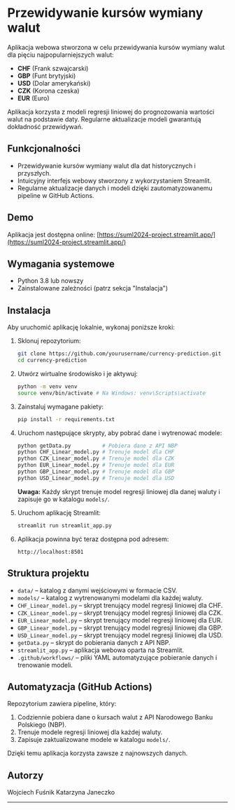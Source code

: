 # Przewidywanie kursów wymiany walut

Aplikacja webowa stworzona w celu przewidywania kursów wymiany walut dla pięciu najpopularniejszych walut:
- **CHF** (Frank szwajcarski)
- **GBP** (Funt brytyjski)
- **USD** (Dolar amerykański)
- **CZK** (Korona czeska)
- **EUR** (Euro)

Aplikacja korzysta z modeli regresji liniowej do prognozowania wartości walut na podstawie daty. Regularne aktualizacje modeli gwarantują dokładność przewidywań.

## Funkcjonalności
- Przewidywanie kursów wymiany walut dla dat historycznych i przyszłych.
- Intuicyjny interfejs webowy stworzony z wykorzystaniem Streamlit.
- Regularne aktualizacje danych i modeli dzięki zautomatyzowanemu pipeline w GitHub Actions.

## Demo
Aplikacja jest dostępna online: [https://suml2024-project.streamlit.app/](https://suml2024-project.streamlit.app/)

## Wymagania systemowe
- Python 3.8 lub nowszy
- Zainstalowane zależności (patrz sekcja "Instalacja")

## Instalacja
Aby uruchomić aplikację lokalnie, wykonaj poniższe kroki:

1. Sklonuj repozytorium:
    ```bash
    git clone https://github.com/yourusername/currency-prediction.git
    cd currency-prediction
    ```

2. Utwórz wirtualne środowisko i je aktywuj:
    ```bash
    python -m venv venv
    source venv/bin/activate # Na Windows: venv\Scripts\activate
    ```

3. Zainstaluj wymagane pakiety:
    ```bash
    pip install -r requirements.txt
    ```

4. Uruchom następujące skrypty, aby pobrać dane i wytrenować modele:
    ```bash
    python getData.py          # Pobiera dane z API NBP
    python CHF_Linear_model.py # Trenuje model dla CHF
    python CZK_Linear_model.py # Trenuje model dla CZK
    python EUR_Linear_model.py # Trenuje model dla EUR
    python GBP_Linear_model.py # Trenuje model dla GBP
    python USD_Linear_model.py # Trenuje model dla USD
    ```

    **Uwaga:** Każdy skrypt trenuje model regresji liniowej dla danej waluty i zapisuje go w katalogu `models/`.

5. Uruchom aplikację Streamlit:
    ```bash
    streamlit run streamlit_app.py
    ```

6. Aplikacja powinna być teraz dostępna pod adresem:
    ```
    http://localhost:8501
    ```

## Struktura projektu
- `data/` – katalog z danymi wejściowymi w formacie CSV.
- `models/` – katalog z wytrenowanymi modelami dla każdej waluty.
- `CHF_Linear_model.py` – skrypt trenujący model regresji liniowej dla CHF.
- `CZK_Linear_model.py` – skrypt trenujący model regresji liniowej dla CZK.
- `EUR_Linear_model.py` – skrypt trenujący model regresji liniowej dla EUR.
- `GBP_Linear_model.py` – skrypt trenujący model regresji liniowej dla GBP.
- `USD_Linear_model.py` – skrypt trenujący model regresji liniowej dla USD.
- `getData.py` – skrypt do pobierania danych z API NBP.
- `streamlit_app.py` – aplikacja webowa oparta na Streamlit.
- `.github/workflows/` – pliki YAML automatyzujące pobieranie danych i trenowanie modeli.

## Automatyzacja (GitHub Actions)
Repozytorium zawiera pipeline, który:
1. Codziennie pobiera dane o kursach walut z API Narodowego Banku Polskiego (NBP).
2. Trenuje modele regresji liniowej dla każdej waluty.
3. Zapisuje zaktualizowane modele w katalogu `models/`.

Dzięki temu aplikacja korzysta zawsze z najnowszych danych.



## Autorzy
Wojciech Fuśnik
Katarzyna Janeczko


---
